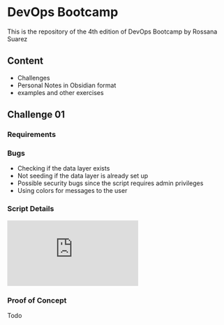 # DevOps Bootcamp #

This is the repository of the 4th edition of DevOps Bootcamp by Rossana Suarez

## Content ##
- Challenges
- Personal Notes in Obsidian format
- examples and other exercises


## Challenge 01 ##

### Requirements ###


### Bugs ###
* Checking if the data layer exists
* Not seeding if the data layer is already set up
* Possible security bugs since the script requires admin privileges
* Using colors for messages to the user

### Script Details ###
![source_code](https://github.com/hftamayo/devopsrossrox/blob/main/bootcamp2023/desafios/desafiosbc2023/desafio01/script/travelapp.sh)


### Proof of Concept ###
Todo
